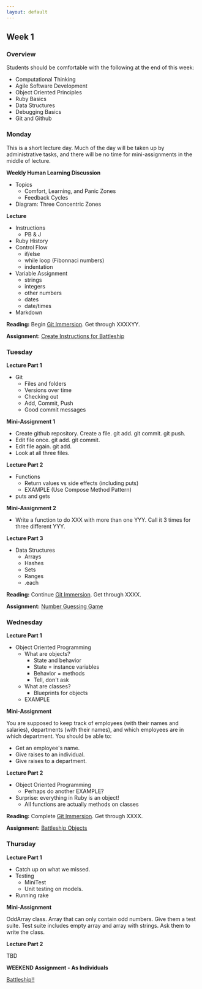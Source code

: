 ```yaml
---
layout: default
---
```


## Week 1

### Overview

Students should be comfortable with the following at the end of this week:

* Computational Thinking
* Agile Software Development
* Object Oriented Principles
* Ruby Basics
* Data Structures
* Debugging Basics
* Git and Github

### Monday

This is a short lecture day.  Much of the day will be taken up by administrative tasks, and there will be no time for mini-assignments in the middle of lecture.

**Weekly Human Learning Discussion**

* Topics
  * Comfort, Learning, and Panic Zones
  <!-- My job is to keep you at the outer edge of the Learning Zone -->
  * Feedback Cycles
  <!-- They're important in life. The shorter and more frequent they are, the better. -->
  <!-- You'll be giving the TA daily reports on where you are in the zones. -->
  <!-- 1-6 for lecture, 1-6 for assignment, # of hours for assignment. -->
* Diagram: Three Concentric Zones


**Lecture**

* Instructions
  * PB & J
* Ruby History
* Control Flow
  * if/else
  * while loop (Fibonnaci numbers)
  * indentation
* Variable Assignment
  * strings
  * integers
  * other numbers
  * dates
  * date/times
* Markdown

**Reading:** Begin [Git Immersion](http://gitimmersion.com/).  Get through XXXXYY.

**Assignment:** [Create Instructions for Battleship](https://github.com/tiyd-rails-2015-01/w1a-battleship-instructions)

### Tuesday

**Lecture Part 1**

* Git
  * Files and folders
  * Versions over time
  * Checking out
  * Add, Commit, Push
  * Good commit messages

**Mini-Assignment 1**

* Create github repository.  Create a file.  git add.  git commit.  git push.
* Edit file once.  git add.  git commit.
* Edit file again.  git add.
* Look at all three files.

**Lecture Part 2**

* Functions
  * Return values vs side effects (including puts)
  * EXAMPLE (Use Compose Method Pattern)
* puts and gets

**Mini-Assignment 2**

* Write a function to do XXX with more than one YYY.  Call it 3 times for three different YYY.

**Lecture Part 3**

* Data Structures
  * Arrays
  * Hashes
  * Sets
  * Ranges
  * .each

**Reading:** Continue [Git Immersion](http://gitimmersion.com/).  Get through XXXX.

**Assignment:** [Number Guessing Game](https://github.com/tiyd-rails-2015-01/w1b-number-guessing)

### Wednesday

**Lecture Part 1**

* Object Oriented Programming
  * What are objects?
    * State and behavior
    * State = instance variables
    * Behavior = methods
    * Tell, don't ask
  * What are classes?
    * Blueprints for objects
  * EXAMPLE

**Mini-Assignment**

You are supposed to keep track of employees (with their names and salaries), departments (with their names), and which employees are in which department.  You should be able to:

* Get an employee's name.
* Give raises to an individual.
* Give raises to a department.

**Lecture Part 2**

* Object Oriented Programming
  * Perhaps do another EXAMPLE?
* Surprise: everything in Ruby is an object!
  * All functions are actually methods on classes

**Reading:** Complete [Git Immersion](http://gitimmersion.com/).  Get through XXXX.

**Assignment:** [Battleship Objects](https://github.com/tiyd-rails-2015-01/w1c-battleship-objects)

### Thursday

**Lecture Part 1**

* Catch up on what we missed.
* Testing
  * MiniTest
  * Unit testing on models.
* Running rake

**Mini-Assignment**

OddArray class.  Array that can only contain odd numbers.  Give them a test suite.  Test suite includes empty array and array with strings.  Ask them to write the class.

**Lecture Part 2**

TBD

**WEEKEND Assignment - As Individuals**

[Battleship!!](https://github.com/tiyd-rails-2015-01/w1d-battleship)

